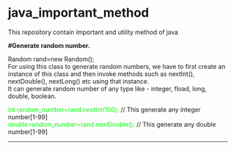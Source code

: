 # java_important_method
This repository contain important and utility method of java

<b>#Generate random number.</b>

Random rand=new Random();  <br>
For using this class to generate random numbers, we have to first create an instance of this class and then invoke methods such as nextInt(), nextDouble(), nextLong() etc using that instance. <br>
It can generate random number of any type like - integer, fload, long, double, boolean. <br>

<span style="color:00FF00;">int random_number=rand.nextInt(100);</span> // This generate any integer number[1-99] <br>
<span style="color:00FF00;">double random_number=rand.nextDouble(); </span> // This generate any double number[1-99]

<hr>

